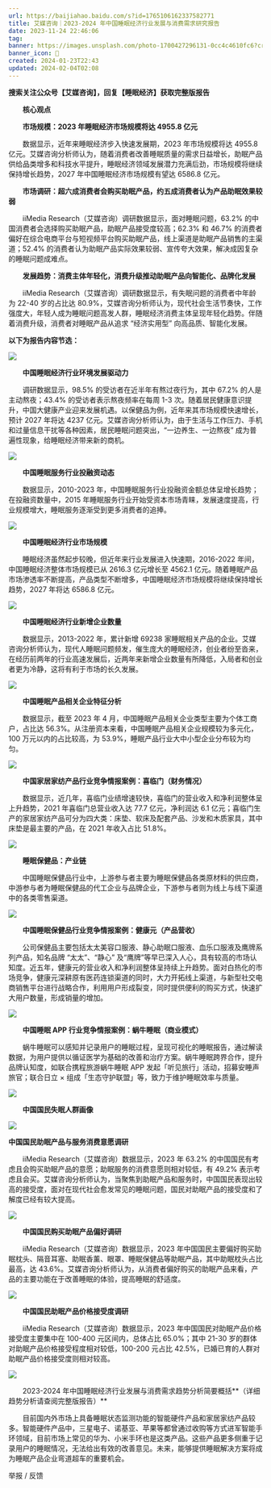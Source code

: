 ```yaml
---  
url: https://baijiahao.baidu.com/s?id=1765106162337582771  
title: 艾媒咨询｜2023-2024 年中国睡眠经济行业发展与消费需求研究报告  
date: 2023-11-24 22:46:06  
tag:   
banner: https://images.unsplash.com/photo-1700427296131-0cc4c4610fc6?crop=entropy&cs=srgb&fm=jpg&ixid=M3w0Njc1ODd8MHwxfHJhbmRvbXx8fHx8fHwxfHwxNzAwODM3MTYyfA&ixlib=rb-4.0.3&q=85&fit=crop&w=831&max-h=540  
banner_icon: 🔖  
created: 2024-01-23T22:43  
updated: 2024-02-04T02:08  
---  
```

  
**搜索关注公众号【艾媒咨询】，回复【睡眠经济】获取完整版报告**    
  
　　**核心观点**  
  
　　**市场规模：2023 年睡眠经济市场规模将达 4955.8 亿元**  
  
　　数据显示，近年来睡眠经济步入快速发展期，2023 年市场规模将达 4955.8 亿元。艾媒咨询分析师认为，随着消费者改善睡眠质量的需求日益增长，助眠产品供给品类增多和科技水平提升，睡眠经济领域发展潜力充满后劲，市场规模将继续保持增长趋势，2027 年中国睡眠经济市场规模有望达 6586.8 亿元。  
  
　　**市场调研：超六成消费者会购买助眠产品，约五成消费者认为产品助眠效果较弱**  
  
　　iiMedia Research（艾媒咨询）调研数据显示，面对睡眠问题，63.2% 的中国消费者会选择购买助眠产品，助眠产品接受度较高；62.3% 和 46.7% 的消费者偏好在综合电商平台与短视频平台购买助眠产品，线上渠道是助眠产品销售的主渠道；52.4% 的消费者认为助眠产品实际效果较弱、宣传夸大效果，解决成因复杂的睡眠问题成难点。  
  
　　**发展趋势：消费主体年轻化，消费升级推动助眠产品向智能化、品牌化发展**  
  
　　iiMedia Research（艾媒咨询）调研数据显示，有失眠问题的消费者中年龄为 22-40 岁的占比达 80.9%，艾媒咨询分析师认为，现代社会生活节奏快，工作强度大，年轻人成为睡眠问题高发人群，睡眠经济消费主体呈现年轻化趋势。伴随着消费升级，消费者对睡眠产品从追求 “经济实用型” 向高品质、智能化发展。  
  
 **以下为报告内容节选：**  
  
![](https://pics6.baidu.com/feed/14ce36d3d539b60015d7376816c21526c75cb776.jpeg@f_auto?token=1ab372e8f2ae22564dcaecba9cabeba2)  
  
　　**中国睡眠经济行业环境发展驱动力**  
  
　　调研数据显示，98.5% 的受访者在近半年有熬过夜行为，其中 67.2% 的人是主动熬夜；43.4% 的受访者表示熬夜频率在每周 1-3 次。随着居民健康意识提升，中国大健康产业迎来发展机遇。以保健品为例，近年来其市场规模快速增长，预计 2027 年将达 4237 亿元。艾媒咨询分析师认为，由于生活与工作压力、手机和过量信息干扰等各种因素，居民睡眠问题突出，“一边养生、一边熬夜” 成为普遍性现象，给睡眠经济带来新的商机。  
  
![](https://pics0.baidu.com/feed/d439b6003af33a874718a5be39ce30345243b5b8.jpeg@f_auto?token=73596d38c5f98f6f5ea8bd9e7128ddb7)  
  
　　**中国睡眠服务行业投融资动态**  
  
　　数据显示，2010-2023 年，中国睡眠服务行业投融资金额总体呈增长趋势；在投融资数量中，2015 年睡眠服务行业开始受资本市场青睐，发展速度提高，行业规模增大，睡眠服务逐渐受到更多消费者的追捧。  
  
![](https://pics0.baidu.com/feed/d833c895d143ad4b38fe975d7d907aa3a60f06fe.jpeg@f_auto?token=e5bf0e92fc2383fea102ebda034f813c)  
  
　　**中国睡眠经济行业市场规模**  
  
　　睡眠经济虽然起步较晚，但近年来行业发展进入快速期，2016-2022 年间，中国睡眠经济整体市场规模已从 2616.3 亿元增长至 4562.1 亿元。随着睡眠产品市场渗透率不断提高，产品类型不断增多，中国睡眠经济市场规模将继续保持增长趋势，2027 年将达 6586.8 亿元。  
  
![](https://pics3.baidu.com/feed/aa18972bd40735fa0e40a1979ec22fbf0e24088f.jpeg@f_auto?token=54b640e9708203c60e9cd830dfeb4523)  
  
　　**中国睡眠经济行业新增企业数量**  
  
　　数据显示，2013-2022 年，累计新增 69238 家睡眠相关产品的企业。艾媒咨询分析师认为，现代人睡眠问题频发，催生庞大的睡眠经济，创业者纷至沓来，在经历前两年的行业高速发展后，近两年来新增企业数量有所降低，入局者和创业者更为冷静，这将有利于市场的长久发展。  
  
![](https://pics7.baidu.com/feed/4034970a304e251ffc56ffa1a715e91b7e3e5360.jpeg@f_auto?token=017d8c8e0cabf36ee546ff68248162f6)  
  
　　**中国睡眠产品相关企业特征分析**  
  
　　数据显示，截至 2023 年 4 月，中国睡眠产品相关企业类型主要为个体工商户，占比达 56.3%。从注册资本来看，中国睡眠产品相关企业规模较为多元化，100 万元以内的占比较高，为 53.9%，睡眠产品行业大中小型企业分布较为均匀。  
  
![](https://pics1.baidu.com/feed/4610b912c8fcc3ce251239b66dd7f684d63f2080.jpeg@f_auto?token=40e603c6cb5f3543f98c3962ffa1eb78)  
  
　　**中国家居家纺产品行业竞争情报案例：喜临门（财务情况）**  
  
　　数据显示，近几年，喜临门业绩增速较快，喜临门的营业收入和净利润整体呈上升趋势，2021 年喜临门总营业收入达 77.7 亿元，净利润达 6.1 亿元；喜临门生产的家居家纺产品可分为四大类：床垫、软床及配套产品、沙发和木质家具，其中床垫是最主要的产品，在 2021 年收入占比 51.8%。  
  
![](https://pics3.baidu.com/feed/9922720e0cf3d7ca8b3038c40d8d9e056963a9d9.jpeg@f_auto?token=2b592b580dd36dc246e2e3ef52ef9f11)  
  
　　**睡眠保健品：产业链**  
  
　　中国睡眠保健品行业中，上游参与者主要为睡眠保健品各类原材料的供应商，中游参与者为睡眠保健品的代工企业与品牌企业，下游参与者则为线上与线下渠道中的各类零售渠道。  
  
![](https://pics6.baidu.com/feed/9c16fdfaaf51f3de9e9fc4766b7cd0133a297915.jpeg@f_auto?token=0d65b5e2dbe89b2c305a24169afe65f7)  
  
　　**中国睡眠保健品行业竞争情报案例：健康元（产品营收）**  
  
　　公司保健品主要包括太太美容口服液、静心助眠口服液、血乐口服液及鹰牌系列产品，知名品牌 “太太”、“静心” 及“鹰牌”等早已深入人心，具有较高的市场认知度。近五年，健康元的营业收入和净利润整体呈持续上升趋势。面对白热化的市场竞争，健康元深耕原有医药连锁渠道的同时，大力开拓线上渠道，与新型社交电商销售平台进行战略合作，利用用户形成裂变，同时提供便利的购买方式，快速扩大用户数量，形成销量的增加。  
  
![](https://pics7.baidu.com/feed/ac6eddc451da81cb03e8c9f252f5f01a09243125.jpeg@f_auto?token=63b0bb60dc07dd32842a0728d813b657)  
  
　　**中国睡眠 APP 行业竞争情报案例：蜗牛睡眠（商业模式）**  
  
　　蜗牛睡眠可以感知并记录用户的睡眠过程，呈现可视化的睡眠报告，通过解读数据，为用户提供以循证医学为基础的改善和治疗方案。蜗牛睡眠跨界合作，提升品牌认知度，如联合携程旅游蜗牛睡眠 APP 发起「听见旅行」活动，招募安睡声旅官；联合日立 × 组成「生态守护联盟」等，致力于维护睡眠效率与质量。  
  
![](https://pics1.baidu.com/feed/5d6034a85edf8db16afd971df6b1fd58574e7413.jpeg@f_auto?token=dd7576f8598e0633f067f6c60257cd4c)  
  
　　**中国国民失眠人群画像**  
  
![](https://pics7.baidu.com/feed/6f061d950a7b0208fe657cf6654ad2df562cc89c.jpeg@f_auto?token=f76b687fd7018366d5fb15f0ff31e601)  
  
 **中国国民助眠产品与服务消费意愿调研**  
  
　　iiMedia Research（艾媒咨询）数据显示，2023 年 63.2% 的中国国民有考虑且会购买助眠产品的意愿；助眠服务的消费意愿则相对较低，有 49.2% 表示考虑且会买。艾媒咨询分析师认为，当聚焦到助眠产品和服务时，中国国民表现出较高的接受度，面对在现代社会愈发常见的睡眠问题，国民对助眠产品的接受度和了解度已经有较大提高。  
  
![](https://pics1.baidu.com/feed/c2fdfc039245d688b4d5c8a45b505d12d31b247d.jpeg@f_auto?token=0ae4b165536de30fa57a8eeeea925dbd)  
  
　　**中国国民购买助眠产品偏好调研**  
  
　　iiMedia Research（艾媒咨询）数据显示，2023 年中国国民主要偏好购买助眠枕头、隔音耳塞、助眠香薰、眼罩、睡眠保健品等助眠产品，其中助眠枕头占比最高，达 43.6%。艾媒咨询分析师认为，从消费者偏好购买的助眠产品来看，产品的主要功能在于改善睡眠的体验，提高睡眠的舒适度。  
  
![](https://pics2.baidu.com/feed/b21bb051f8198618dc79dab3487e0e7f8bd4e66e.jpeg@f_auto?token=dbabe234361f57fba100e5583c45f92f)  
  
　　**中国国民助眠产品价格接受度调研**  
  
　　iiMedia Research（艾媒咨询）数据显示，2023 年中国国民对助眠产品价格接受度主要集中在 100-400 元区间内，总体占比 65.0%；其中 21-30 岁的群体对助眠产品价格接受程度相对较低，100-200 元占比 42.5%，已婚已育的人群对助眠产品价格接受度则相对较高。  
  
![](https://pics3.baidu.com/feed/500fd9f9d72a6059ac367c2fd7a61497033bba04.jpeg@f_auto?token=939ef5afde654b468949073c780e4275)  
  
　　2023-2024 年中国睡眠经济行业发展与消费需求趋势分析简要概括**（详细趋势分析请查阅完整版报告）**  
  
　　目前国内外市场上具备睡眠状态监测功能的智能硬件产品和家居家纺产品较多。智能硬件产品中，三星电子、诺基亚、苹果等都曾通过收购等方式进军智能手环领域，目前市场上常见的华为、小米手环也是这类产品。这些产品更多侧重于记录用户的睡眠情况，无法给出有效的改善意见。未来，能够提供睡眠解决方案将成为睡眠产品企业弯道超车的重要机会。  
  
举报 / 反馈